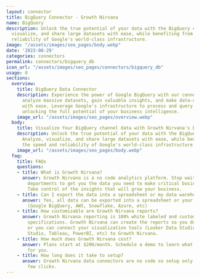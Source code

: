 ```yaml
---
layout: connector
title: BigQuery Connector - Growth Nirvana
name: BigQuery
description: Unlock the true potential of your data with the BigQuery connector. Analyze,
  visualize, and share large datasets with ease, while benefiting from the speed and
  reliability of Google's world-class infrastructure.
image: "/assets/images/seo_pages/body.webp"
date: '2023-08-29'
categories: connectors
permalink: connectors/bigquery_db
icon_url: "/assets/images/seo_pages/connectors/bigquery_db"
usage: 0
sections:
  overview:
    title: BigQuery Data Connector
    description: Experience the power of Google BigQuery with our connector. Seamlessly
      analyze massive datasets, gain valuable insights, and make data-driven decisions
      with ease. Leverage Google's infrastructure to process and query data at scale,
      unlocking the full potential of your business intelligence.
    image_url: "/assets/images/seo_pages/overview.webp"
  body:
    title: Visualize Your BigQuery channel data with Growth Nirvana's BigQuery Connector
    description: Unlock the true potential of your data with the BigQuery connector.
      Analyze, visualize, and share large datasets with ease, while benefiting from
      the speed and reliability of Google's world-class infrastructure.
    image_url: "/assets/images/seo_pages/body.webp"
  faq:
    title: FAQs
    questions:
    - title: What is Growth Nirvana?
      answer: Growth Nirvana is a no code analytics platform. Stop waiting for other
        departments to get you the data you need to make critical business decisions.
        Take control of the insights that will grow your business.
    - title: Can I export the data into a spreadsheet or my data warehouse?
      answer: Yes, all data can be exported into a spreadsheet or your data warehouse
        (Google BigQuery, AWS, Snowflake, Azure, etc)
    - title: How customizable are Growth Nirvana reports?
      answer: Growth Nirvana reporting is 100% white labeled and customized to your
        specifications. Growth Nirvana can create the reports so you don’t have to
        or you can connect your visualization tools (Looker Data Studio/Google Data
        Studio, Tableau, PowerBI, etc) to Growth Nirvana.
    - title: How much does Growth Nirvana cost?
      answer: Plans start at $200/month. Schedule a demo to learn what plan is best
        for you.
    - title: How long does it take to setup?
      answer: Growth Nirvana data connectors are no code so setup only requires a
        few clicks.
---
```

